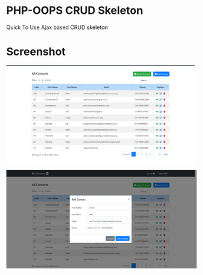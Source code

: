 # PHP-OOPS CRUD Skeleton
 Quick To Use Ajax based CRUD skeleton


# Screenshot 

![Screen shot of CRUD Operation Dashboard](https://github.com/mithunpariyarath/OOPSCRUD-SKELETON/blob/master/Opera%20Snapshot_2020-03-04_145948_localhost.png)

![Screenshot of Contact Entry](https://github.com/mithunpariyarath/OOPSCRUD-SKELETON/blob/master/2020-03-06_105826_localhost.png)
